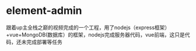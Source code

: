# element-admin
跟着up主全栈之巅的视频完成的一个工程，用了nodejs（express框架）+vue+MongoDB(数据库）的框架，nodejs完成服务器代码，vue前端，这只是代码，还未完成部署等任务
